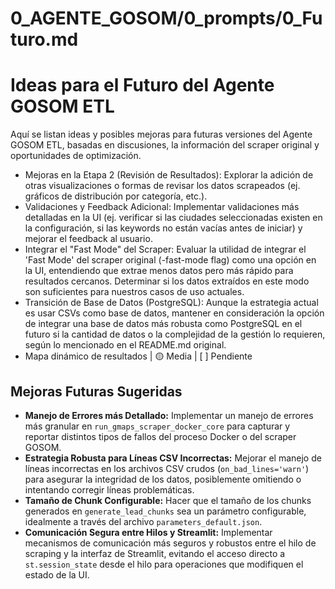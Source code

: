 # 0_AGENTE_GOSOM/0_prompts/0_Futuro.md

# Ideas para el Futuro del Agente GOSOM ETL

Aquí se listan ideas y posibles mejoras para futuras versiones del Agente GOSOM ETL, basadas en discusiones, la información del scraper original y oportunidades de optimización.


- Mejoras en la Etapa 2 (Revisión de Resultados): Explorar la adición de otras visualizaciones o formas de revisar los datos scrapeados (ej. gráficos de distribución por categoría, etc.).
- Validaciones y Feedback Adicional: Implementar validaciones más detalladas en la UI (ej. verificar si las ciudades seleccionadas existen en la configuración, si las keywords no están vacías antes de iniciar) y mejorar el feedback al usuario.
- Integrar el "Fast Mode" del Scraper: Evaluar la utilidad de integrar el 'Fast Mode' del scraper original (-fast-mode flag) como una opción en la UI, entendiendo que extrae menos datos pero más rápido para resultados cercanos. Determinar si los datos extraídos en este modo son suficientes para nuestros casos de uso actuales.
- Transición de Base de Datos (PostgreSQL): Aunque la estrategia actual es usar CSVs como base de datos, mantener en consideración la opción de integrar una base de datos más robusta como PostgreSQL en el futuro si la cantidad de datos o la complejidad de la gestión lo requieren, según lo mencionado en el README.md original.
- Mapa dinámico de resultados | 🟡 Media | [ ] Pendiente 

## Mejoras Futuras Sugeridas

- **Manejo de Errores más Detallado:** Implementar un manejo de errores más granular en `run_gmaps_scraper_docker_core` para capturar y reportar distintos tipos de fallos del proceso Docker o del scraper GOSOM.
- **Estrategia Robusta para Líneas CSV Incorrectas:** Mejorar el manejo de líneas incorrectas en los archivos CSV crudos (`on_bad_lines='warn'`) para asegurar la integridad de los datos, posiblemente omitiendo o intentando corregir líneas problemáticas.
- **Tamaño de Chunk Configurable:** Hacer que el tamaño de los chunks generados en `generate_lead_chunks` sea un parámetro configurable, idealmente a través del archivo `parameters_default.json`.
- **Comunicación Segura entre Hilos y Streamlit:** Implementar mecanismos de comunicación más seguros y robustos entre el hilo de scraping y la interfaz de Streamlit, evitando el acceso directo a `st.session_state` desde el hilo para operaciones que modifiquen el estado de la UI.






